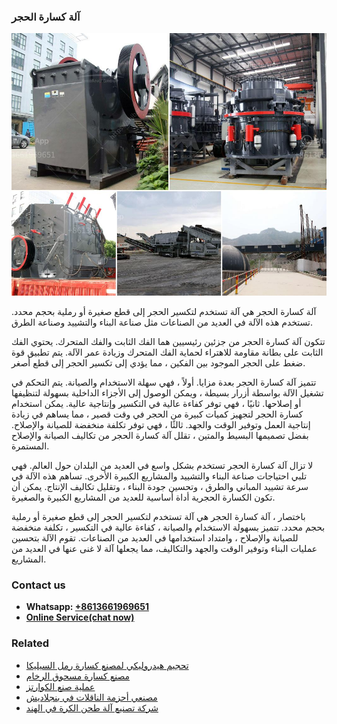 <h3>آلة كسارة الحجر</h3><img src='1701746383.jpg' alt=''><p>آلة كسارة الحجر هي آلة تستخدم لتكسير الحجر إلى قطع صغيرة أو رملية بحجم محدد. تستخدم هذه الآلة في العديد من الصناعات مثل صناعة البناء والتشييد وصناعة الطرق.</p><p>تتكون آلة كسارة الحجر من جزئين رئيسيين هما الفك الثابت والفك المتحرك. يحتوي الفك الثابت على بطانة مقاومة للاهتراء لحماية الفك المتحرك وزيادة عمر الآلة. يتم تطبيق قوة ضغط على الحجر الموجود بين الفكين ، مما يؤدي إلى تكسير الحجر إلى قطع أصغر.</p><p>تتميز آلة كسارة الحجر بعدة مزايا. أولاً ، فهي سهلة الاستخدام والصيانة. يتم التحكم في تشغيل الآلة بواسطة أزرار بسيطة ، ويمكن الوصول إلى الأجزاء الداخلية بسهولة لتنظيفها أو إصلاحها. ثانيًا ، فهي توفر كفاءة عالية في التكسير وإنتاجية عالية. يمكن استخدام كسارة الحجر لتجهيز كميات كبيرة من الحجر في وقت قصير ، مما يساهم في زيادة إنتاجية العمل وتوفير الوقت والجهد. ثالثًا ، فهي توفر تكلفة منخفضة للصيانة والإصلاح. بفضل تصميمها البسيط والمتين ، تقلل آلة كسارة الحجر من تكاليف الصيانة والإصلاح المستمرة.</p><p>لا تزال آلة كسارة الحجر تستخدم بشكل واسع في العديد من البلدان حول العالم. فهي تلبي احتياجات صناعة البناء والتشييد والمشاريع الكبيرة الأخرى. تساهم هذه الآلة في سرعة تشييد المباني والطرق ، وتحسين جودة البناء ، وتقليل تكاليف الإنتاج. يمكن أن تكون الكسارة الحجرية أداة أساسية للعديد من المشاريع الكبيرة والصغيرة.</p><p>باختصار ، آلة كسارة الحجر هي آلة تستخدم لتكسير الحجر إلى قطع صغيرة أو رملية بحجم محدد. تتميز بسهولة الاستخدام والصيانة ، كفاءة عالية في التكسير ، تكلفة منخفضة للصيانة والإصلاح ، وامتداد استخدامها في العديد من الصناعات. تقوم الآلة بتحسين عمليات البناء وتوفير الوقت والجهد والتكاليف، مما يجعلها آلة لا غنى عنها في العديد من المشاريع.</p><h3>Contact us</h3><ul><li><strong>Whatsapp:&nbsp;<a href="https://wa.me/8613661969651">+8613661969651</a></strong></li><li><a href="https://swt.shibang-china.com/?git&amp;zhl&amp;آلة كسارة الحجر"><strong>Online Service(chat now)</strong></a></li></ul><h3>Related</h3><ul><li><a href='تحجيم هيدروليكي لمصنع كسارة رمل السيليكا.md'>تحجيم هيدروليكي لمصنع كسارة رمل السيليكا</a></li><li><a href='مصنع كسارة مسحوق الرخام.md'>مصنع كسارة مسحوق الرخام</a></li><li><a href='عملية صنع الكوارتز.md'>عملية صنع الكوارتز</a></li><li><a href='مصنعي أحزمة الناقلات في بنجلاديش.md'>مصنعي أحزمة الناقلات في بنجلاديش</a></li><li><a href='شركة تصنيع آلة طحن الكرة في الهند.md'>شركة تصنيع آلة طحن الكرة في الهند</a></li></ul>